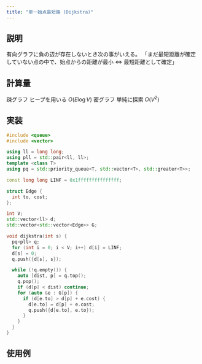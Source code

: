 ```yaml
---
title: "単一始点最短路 (Dijkstra)"
---
```


## 説明

有向グラフに負の辺が存在しないとき次の事がいえる。
「まだ最短距離が確定していない点の中で、始点からの距離が最小 $\iff$ 最短距離として確定」

## 計算量

疎グラフ ヒープを用いる $O(E\log{V})$
密グラフ 単純に探索 $O(V^2)$

## 実装

```cpp
#include <queue>
#include <vector>

using ll = long long;
using pll = std::pair<ll, ll>;
template <class T>
using pq = std::priority_queue<T, std::vector<T>, std::greater<T>>;

const long long LINF = 0x1fffffffffffffff;

struct Edge {
  int to, cost;
};

int V;
std::vector<ll> d;
std::vector<std::vector<Edge>> G;

void dijkstra(int s) {
  pq<pll> q;
  for (int i = 0; i < V; i++) d[i] = LINF;
  d[s] = 0;
  q.push({d[s], s});

  while (!q.empty()) {
    auto [dist, p] = q.top();
    q.pop();
    if (d[p] < dist) continue;
    for (auto &e : G[p]) {
      if (d[e.to] > d[p] + e.cost) {
        d[e.to] = d[p] + e.cost;
        q.push({d[e.to], e.to});
      }
    }
  }
}
```

## 使用例


